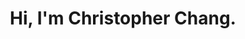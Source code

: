 ---
title: Hi, I'm Christopher Chang.
image_url: "/uploads/intro.jpg"
text: "Aenean eu leo quam. Pellentesque ornare sem lacinia quam venenatis vestibulum. Nullam quis risus eget urna mollis ornare vel eu leo."
---
